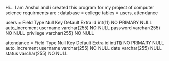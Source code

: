 Hi... 
I am Anshul and i created this program for my project of computer science
requirments are :
database = college
tables = users, attendance
 
 
users = 
        Field     Type          Null       Key       Default     Extra
        id        int(11)       NO         PRIMARY   NULL        auto_increment
        username  varchar(255)  NO                   NULL
        password  varchar(255)  NO                   NULL
        privilege varchar(255)  NO                   NULL
        
        
 attendance = 
        Field     Type          Null       Key       Default     Extra
        id        int(11)       NO         PRIMARY   NULL        auto_increment
        username  varchar(255)  NO                   NULL
        date      varchar(255)             NULL
        status    varchar(255)  NO                   NULL
 
